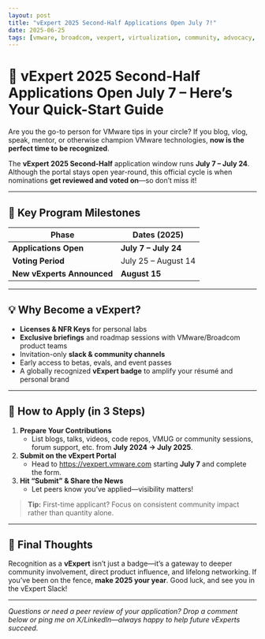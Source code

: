 ```yaml
---
layout: post
title: "vExpert 2025 Second-Half Applications Open July 7!"
date: 2025-06-25
tags: [vmware, broadcom, vexpert, virtualization, community, advocacy, career, vmug]
---
```


# 🚨 vExpert 2025 Second-Half Applications Open July 7 – Here’s Your Quick-Start Guide

Are you the go-to person for VMware tips in your circle? If you blog, vlog, speak, mentor, or otherwise champion VMware technologies, **now is the perfect time to be recognized**.  

The **vExpert 2025 Second-Half** application window runs **July 7 – July 24**. Although the portal stays open year-round, this official cycle is when nominations **get reviewed and voted on**—so don’t miss it!

---

## 📅 Key Program Milestones

| Phase | Dates (2025) |
|-------|--------------|
| **Applications Open** | **July 7 – July 24** |
| **Voting Period** | July 25 – August 14 |
| **New vExperts Announced** | **August 15** |

---

## 💡 Why Become a vExpert?

* **Licenses & NFR Keys** for personal labs  
* **Exclusive briefings** and roadmap sessions with VMware/Broadcom product teams  
* Invitation-only **slack & community channels**  
* Early access to betas, evals, and event passes  
* A globally recognized **vExpert badge** to amplify your résumé and personal brand  

---

## 📝 How to Apply (in 3 Steps)

1. **Prepare Your Contributions**  
   * List blogs, talks, videos, code repos, VMUG or community sessions, forum support, etc. from **July 2024 → July 2025**.  
2. **Submit on the vExpert Portal**  
   * Head to <https://vexpert.vmware.com> starting **July 7** and complete the form.  
3. **Hit “Submit” & Share the News**  
   * Let peers know you’ve applied—visibility matters!  

> **Tip:** First-time applicant? Focus on consistent community impact rather than quantity alone.

---

## 🙌 Final Thoughts

Recognition as a **vExpert** isn’t just a badge—it’s a gateway to deeper community involvement, direct product influence, and lifelong networking. If you’ve been on the fence, **make 2025 your year**. Good luck, and see you in the vExpert Slack!

---

*Questions or need a peer review of your application? Drop a comment below or ping me on X/LinkedIn—always happy to help future vExperts succeed.*  
